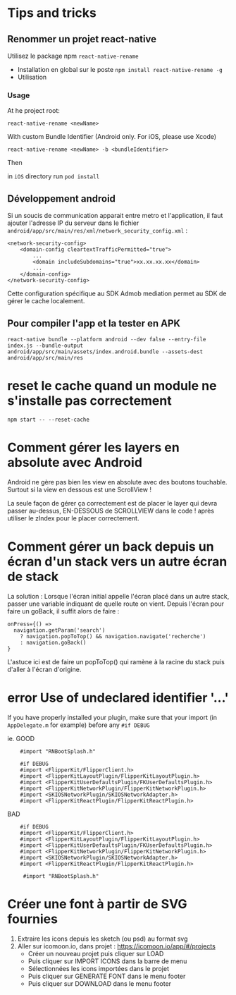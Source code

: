 # Tips and tricks
## Renommer un projet react-native

Utilisez le package npm `react-native-rename`
- Installation en global sur le poste `npm install react-native-rename -g`
- Utilisation

### Usage

At he project root:
```shell
react-native-rename <newName>
```
With custom Bundle Identifier (Android only. For iOS, please use Xcode)

```shell
react-native-rename <newName> -b <bundleIdentifier>
```
Then

in `iOS` directory run `pod install`

## Développement android
Si un soucis de communication apparait entre metro et l'application, il faut ajouter l'adresse IP du serveur dans le fichier `android/app/src/main/res/xml/network_security_config.xml` :
````
<network-security-config>
    <domain-config cleartextTrafficPermitted="true">
        ...
        <domain includeSubdomains="true">xx.xx.xx.xx</domain>
        ...
    </domain-config>
</network-security-config>
````
Cette configuration spécifique au SDK Admob mediation permet au SDK de gérer le cache localement.

## Pour compiler l'app et la tester en APK
```
react-native bundle --platform android --dev false --entry-file index.js --bundle-output android/app/src/main/assets/index.android.bundle --assets-dest android/app/src/main/res
```

# reset le cache quand un module ne s'installe pas correctement
```npm start -- --reset-cache```

# Comment gérer les layers en absolute avec Android
Android ne gère pas bien les view en absolute avec des boutons touchable. Surtout si la view en dessous est une ScrollView !

La seule façon de gérer ça correctement est de placer le layer qui devra passer au-dessus, EN-DESSOUS de SCROLLVIEW dans le code !
après utiliser le zIndex pour le placer correctement.

# Comment gérer un back depuis un écran d'un stack vers un autre écran de stack
La solution : Lorsque l'écran initial appelle l'écran placé dans un autre stack, passer une variable indiquant de quelle route on vient.
Depuis l'écran pour faire un goBack, il suffit alors de faire :
```
onPress={() =>
  navigation.getParam('search')
    ? navigation.popToTop() && navigation.navigate('recherche')
    : navigation.goBack()
}
```

L'astuce ici est de faire un popToTop() qui ramène à la racine du stack puis d'aller à l'écran d'origine.

# error Use of undeclared identifier '...'
If you have properly installed your plugin, make sure that your import (in `AppDelegate.m` for example) before any `#if DEBUG`

ie. GOOD
```
    #import "RNBootSplash.h"

    #if DEBUG
    #import <FlipperKit/FlipperClient.h>
    #import <FlipperKitLayoutPlugin/FlipperKitLayoutPlugin.h>
    #import <FlipperKitUserDefaultsPlugin/FKUserDefaultsPlugin.h>
    #import <FlipperKitNetworkPlugin/FlipperKitNetworkPlugin.h>
    #import <SKIOSNetworkPlugin/SKIOSNetworkAdapter.h>
    #import <FlipperKitReactPlugin/FlipperKitReactPlugin.h>

```

BAD
```
    #if DEBUG
    #import <FlipperKit/FlipperClient.h>
    #import <FlipperKitLayoutPlugin/FlipperKitLayoutPlugin.h>
    #import <FlipperKitUserDefaultsPlugin/FKUserDefaultsPlugin.h>
    #import <FlipperKitNetworkPlugin/FlipperKitNetworkPlugin.h>
    #import <SKIOSNetworkPlugin/SKIOSNetworkAdapter.h>
    #import <FlipperKitReactPlugin/FlipperKitReactPlugin.h>

     #import "RNBootSplash.h"

```

# Créer une font à partir de SVG fournies
1. Extraire les icons depuis les sketch (ou psd) au format svg
2. Aller sur icomoon.io, dans projet : https://icomoon.io/app/#/projects
    - Créer un nouveau projet puis cliquer sur LOAD
    - Puis cliquer sur IMPORT ICONS dans la barre de menu
    - Sélectionnées les icons importées dans le projet
    - Puis cliquer sur GENERATE FONT dans le menu footer
    - Puis cliquer sur DOWNLOAD dans le menu footer
